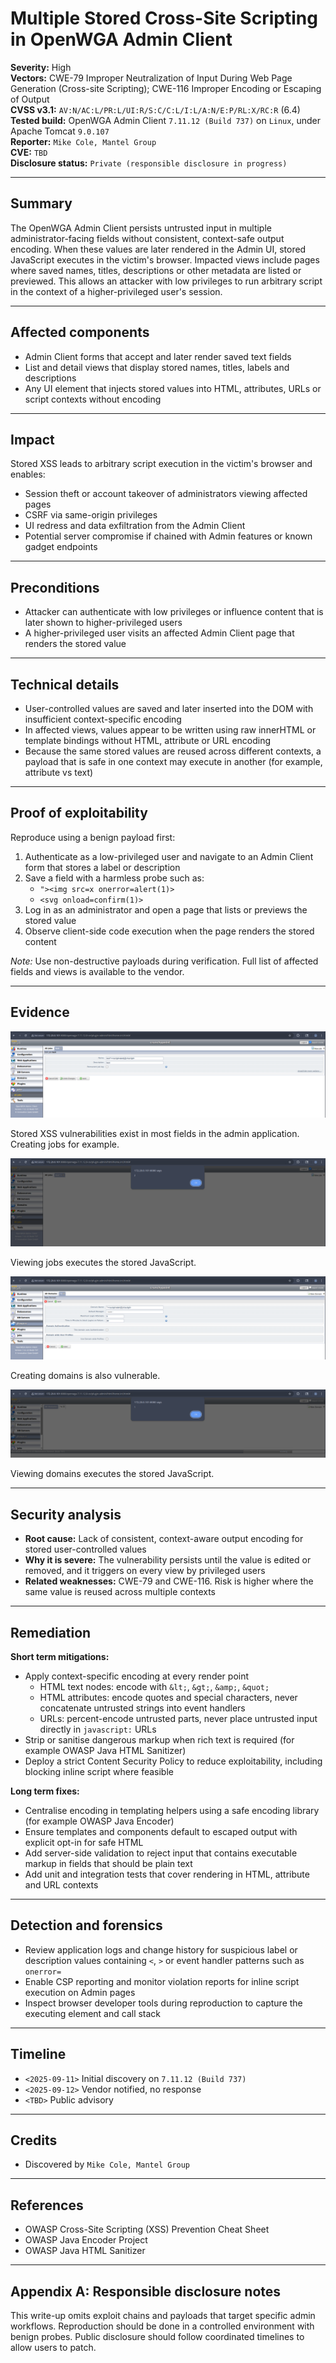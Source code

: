 # Multiple Stored Cross-Site Scripting in OpenWGA Admin Client

**Severity:** High  
**Vectors:** CWE-79 Improper Neutralization of Input During Web Page Generation (Cross-site Scripting); CWE-116 Improper Encoding or Escaping of Output  
**CVSS v3.1:** `AV:N/AC:L/PR:L/UI:R/S:C/C:L/I:L/A:N/E:P/RL:X/RC:R` (6.4)  
**Tested build:** OpenWGA Admin Client `7.11.12 (Build 737)` on `Linux`, under Apache Tomcat `9.0.107`  
**Reporter:** `Mike Cole, Mantel Group`  
**CVE:** `TBD`  
**Disclosure status:** `Private (responsible disclosure in progress)`  

---

## Summary

The OpenWGA Admin Client persists untrusted input in multiple administrator-facing fields without consistent, context-safe output encoding. When these values are later rendered in the Admin UI, stored JavaScript executes in the victim's browser. Impacted views include pages where saved names, titles, descriptions or other metadata are listed or previewed. This allows an attacker with low privileges to run arbitrary script in the context of a higher-privileged user's session.

---

## Affected components

- Admin Client forms that accept and later render saved text fields
- List and detail views that display stored names, titles, labels and descriptions
- Any UI element that injects stored values into HTML, attributes, URLs or script contexts without encoding

---

## Impact

Stored XSS leads to arbitrary script execution in the victim's browser and enables:

- Session theft or account takeover of administrators viewing affected pages  
- CSRF via same-origin privileges  
- UI redress and data exfiltration from the Admin Client  
- Potential server compromise if chained with Admin features or known gadget endpoints

---

## Preconditions

- Attacker can authenticate with low privileges or influence content that is later shown to higher-privileged users  
- A higher-privileged user visits an affected Admin Client page that renders the stored value

---

## Technical details

- User-controlled values are saved and later inserted into the DOM with insufficient context-specific encoding  
- In affected views, values appear to be written using raw innerHTML or template bindings without HTML, attribute or URL encoding  
- Because the same stored values are reused across different contexts, a payload that is safe in one context may execute in another (for example, attribute vs text)

---

## Proof of exploitability

Reproduce using a benign payload first:

1. Authenticate as a low-privileged user and navigate to an Admin Client form that stores a label or description  
2. Save a field with a harmless probe such as:  
   - `"><img src=x onerror=alert(1)>`  
   - `<svg onload=confirm(1)>`  
3. Log in as an administrator and open a page that lists or previews the stored value  
4. Observe client-side code execution when the page renders the stored content

*Note:* Use non-destructive payloads during verification. Full list of affected fields and views is available to the vendor.

---

## Evidence

![Stored XSS vulnerabilities exist in most fields in the admin application. Creating jobs for example.](./3.png)

Stored XSS vulnerabilities exist in most fields in the admin application. Creating jobs for example.

![Viewing jobs executes the stored JavaScript](./4.png)

Viewing jobs executes the stored JavaScript.

![Creating domains is also vulnerable](./5.png)

Creating domains is also vulnerable.

![Viewing domains executes the stored JavaScript](./6.png)

Viewing domains executes the stored JavaScript.

---

## Security analysis

- **Root cause:** Lack of consistent, context-aware output encoding for stored user-controlled values  
- **Why it is severe:** The vulnerability persists until the value is edited or removed, and it triggers on every view by privileged users  
- **Related weaknesses:** CWE-79 and CWE-116. Risk is higher where the same value is reused across multiple contexts

---

## Remediation

**Short term mitigations:**

- Apply context-specific encoding at every render point  
  - HTML text nodes: encode with `&lt;`, `&gt;`, `&amp;`, `&quot;`  
  - HTML attributes: encode quotes and special characters, never concatenate untrusted strings into event handlers  
  - URLs: percent-encode untrusted parts, never place untrusted input directly in `javascript:` URLs  
- Strip or sanitise dangerous markup when rich text is required (for example OWASP Java HTML Sanitizer)  
- Deploy a strict Content Security Policy to reduce exploitability, including blocking inline script where feasible

**Long term fixes:**

- Centralise encoding in templating helpers using a safe encoding library (for example OWASP Java Encoder)  
- Ensure templates and components default to escaped output with explicit opt-in for safe HTML  
- Add server-side validation to reject input that contains executable markup in fields that should be plain text  
- Add unit and integration tests that cover rendering in HTML, attribute and URL contexts

---

## Detection and forensics

- Review application logs and change history for suspicious label or description values containing `<`, `>` or event handler patterns such as `onerror=`  
- Enable CSP reporting and monitor violation reports for inline script execution on Admin pages  
- Inspect browser developer tools during reproduction to capture the executing element and call stack

---

## Timeline

- `<2025-09-11>` Initial discovery on `7.11.12 (Build 737)`  
- `<2025-09-12>` Vendor notified, no response
- `<TBD>` Public advisory

---

## Credits

- Discovered by `Mike Cole, Mantel Group`

---

## References

- OWASP Cross-Site Scripting (XSS) Prevention Cheat Sheet  
- OWASP Java Encoder Project  
- OWASP Java HTML Sanitizer

---

## Appendix A: Responsible disclosure notes

This write-up omits exploit chains and payloads that target specific admin workflows. Reproduction should be done in a controlled environment with benign probes. Public disclosure should follow coordinated timelines to allow users to patch.
